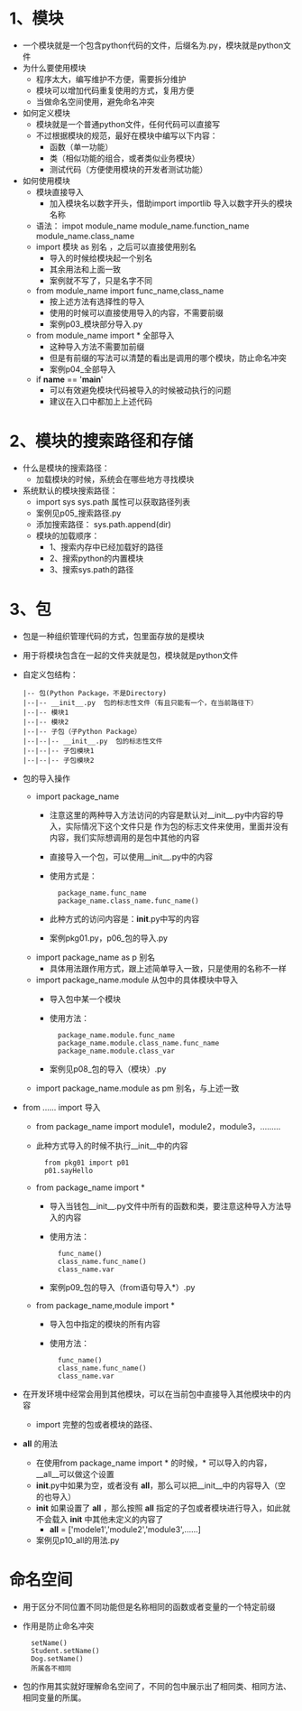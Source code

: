 # 1、模块
- 一个模块就是一个包含python代码的文件，后缀名为.py，模块就是python文件
- 为什么要使用模块
    - 程序太大，编写维护不方便，需要拆分维护
    - 模块可以增加代码重复使用的方式，复用方便
    - 当做命名空间使用，避免命名冲突
- 如何定义模块
    - 模块就是一个普通python文件，任何代码可以直接写
    - 不过根据模块的规范，最好在模块中编写以下内容：
        - 函数（单一功能）
        - 类（相似功能的组合，或者类似业务模块）
        - 测试代码（方便使用模块的开发者测试功能）
- 如何使用模块
    - 模块直接导入
        - 加入模块名以数字开头，借助import  importlib 导入以数字开头的模块名称
    - 语法：
        impot module_name
        module_name.function_name
        module_name.class_name
    - import 模块 as 别名 ，之后可以直接使用别名
        - 导入的时候给模块起一个别名
        - 其余用法和上面一致
        - 案例就不写了，只是名字不同
    - from module_name import func_name,class_name
        - 按上述方法有选择性的导入
        - 使用的时候可以直接使用导入的内容，不需要前缀
        - 案例p03_模块部分导入.py
    - from module_name import *   全部导入   
        - 这种导入方法不需要加前缀
        - 但是有前缀的写法可以清楚的看出是调用的哪个模块，防止命名冲突
        - 案例p04_全部导入
    - if __name__ == '__main__'
        - 可以有效避免模块代码被导入的时候被动执行的问题
        - 建议在入口中都加上上述代码
# 2、模块的搜索路径和存储
- 什么是模块的搜索路径：
    - 加载模块的时候，系统会在哪些地方寻找模块
- 系统默认的模块搜索路径：
    - import sys
        sys.path  属性可以获取路径列表
    - 案例见p05_搜索路径.py
    - 添加搜索路径：
        sys.path.append(dir)
    - 模块的加载顺序：
        - 1、搜索内存中已经加载好的路径
        - 2、搜索python的内置模块
        - 3、搜索sys.path的路径
        
# 3、包
- 包是一种组织管理代码的方式，包里面存放的是模块
- 用于将模块包含在一起的文件夹就是包，模块就是python文件
- 自定义包结构：
  
      |-- 包(Python Package，不是Directory)
      |--|-- __init__.py  包的标志性文件（有且只能有一个，在当前路径下）
      |--|-- 模块1
      |--|-- 模块2
      |--|-- 子包（子Python Package）
      |--|--|-- __init__.py  包的标志性文件
      |--|--|-- 子包模块1
      |--|--|-- 子包模块2
- 包的导入操作
    - import package_name
        - 注意这里的两种导入方法访问的内容是默认对__init__.py中内容的导入，实际情况下这个文件只是
        作为包的标志文件来使用，里面并没有内容，我们实际想调用的是包中其他的内容
        - 直接导入一个包，可以使用__init__.py中的内容
        - 使用方式是：
            
                package_name.func_name
                package_name.class_name.func_name()
        - 此种方式的访问内容是：__init__.py中写的内容
        - 案例pkg01.py，p06_包的导入.py
    - import package_name  as p 别名
        - 具体用法跟作用方式，跟上述简单导入一致，只是使用的名称不一样
    - import package_name.module  从包中的具体模块中导入
        - 导入包中某一个模块
        - 使用方法：
        
                package_name.module.func_name
                package_name.module.class_name.func_name
                package_name.module.class_var
        - 案例见p08_包的导入（模块）.py
    - import package_name.module as pm   别名，与上述一致
    
- from ...... import 导入
    - from package_name import module1，module2，module3，.........
    - 此种方式导入的时候不执行__init__中的内容
        
            from pkg01 import p01 
            p01.sayHello
    - from package_name import  *
        - 导入当钱包__init__.py文件中所有的函数和类，要注意这种导入方法导入的内容
        - 使用方法：
                
                func_name()
                class_name.func_name()
                class_name.var
        - 案例p09_包的导入（from语句导入*）.py
    - from package_name,module import * 
        - 导入包中指定的模块的所有内容
        - 使用方法：            
                
                func_name()
                class_name.func_name()
                class_name.var
- 在开发环境中经常会用到其他模块，可以在当前包中直接导入其他模块中的内容
    - import 完整的包或者模块的路径、
- __all__ 的用法
    - 在使用from package_name import * 的时候，* 可以导入的内容，__all__可以做这个设置
    - __init__.py中如果为空，或者没有 __all__，那么可以把__init__中的内容导入（空的也导入）
    - __init__ 如果设置了 __all__ ，那么按照 __all__ 指定的子包或者模块进行导入，如此就不会载入
    __init__ 中其他未定义的内容了
        - __all__ = ['modele1','module2','module3',......]
    - 案例见p10_all的用法.py
# 命名空间
- 用于区分不同位置不同功能但是名称相同的函数或者变量的一个特定前缀
- 作用是防止命名冲突
        
        setName()
        Student.setName()
        Dog.setName() 
        所属各不相同
- 包的作用其实就好理解命名空间了，不同的包中展示出了相同类、相同方法、相同变量的所属。
        
    
    